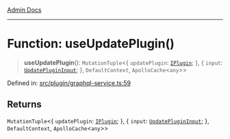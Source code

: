 [Admin Docs](/)

***

# Function: useUpdatePlugin()

> **useUpdatePlugin**(): `MutationTuple`\<\{ `updatePlugin`: [`IPlugin`](plugin\graphql-service\README\interfaces\IPlugin.md); \}, \{ `input`: [`UpdatePluginInput`](plugin\graphql-service\README\interfaces\UpdatePluginInput.md); \}, `DefaultContext`, `ApolloCache`\<`any`\>\>

Defined in: [src/plugin/graphql-service.ts:59](https://github.com/PalisadoesFoundation/talawa-admin/blob/main/src/plugin/graphql-service.ts#L59)

## Returns

`MutationTuple`\<\{ `updatePlugin`: [`IPlugin`](plugin\graphql-service\README\interfaces\IPlugin.md); \}, \{ `input`: [`UpdatePluginInput`](plugin\graphql-service\README\interfaces\UpdatePluginInput.md); \}, `DefaultContext`, `ApolloCache`\<`any`\>\>
